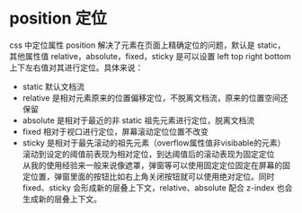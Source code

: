 # position 定位

css 中定位属性 position 解决了元素在页面上精确定位的问题，默认是 static，其他属性值 relative，absolute，fixed，sticky 是可以设置 left top right bottom 上下左右值对其进行定位。具体来说：  
- static 默认文档流
- relative 是相对元素原来的位置偏移定位，不脱离文档流，原来的位置空间还保留  
- absolute 是相对于最近的非 static 祖先元素进行定位，脱离文档流 
- fixed 相对于视口进行定位，屏幕滚动定位位置不改变  
- sticky 是相对于最先滚动的祖先元素（overflow属性值非visibable的元素）滚动到设定的阈值前表现为相对定位，到达阈值后的滚动表现为固定定位  
从我的使用经验来一般来说像遮罩，弹窗等可以使用固定定位固定在屏幕的固定位置，弹窗里面的按钮比如右上角关闭按钮就可以使用绝对定位。同时fixed、sticky 会形成新的层叠上下文，relative、absolute 配合 z-index 也会生成新的层叠上下文。  